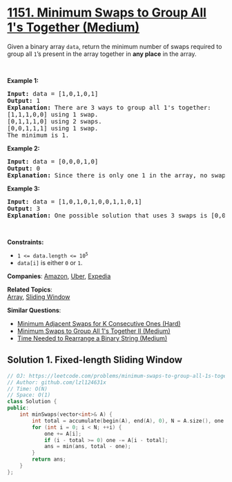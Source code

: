 # [1151. Minimum Swaps to Group All 1's Together (Medium)](https://leetcode.com/problems/minimum-swaps-to-group-all-1s-together)

<p>Given a&nbsp;binary array <code>data</code>, return&nbsp;the minimum number of swaps required to group all <code>1</code>’s present in the array together in <strong>any place</strong> in the array.</p>
<p>&nbsp;</p>
<p><strong class="example">Example 1:</strong></p>
<pre><strong>Input:</strong> data = [1,0,1,0,1]
<strong>Output:</strong> 1
<strong>Explanation:</strong> There are 3 ways to group all 1's together:
[1,1,1,0,0] using 1 swap.
[0,1,1,1,0] using 2 swaps.
[0,0,1,1,1] using 1 swap.
The minimum is 1.
</pre>
<p><strong class="example">Example 2:</strong></p>
<pre><strong>Input:</strong> data = [0,0,0,1,0]
<strong>Output:</strong> 0
<strong>Explanation:</strong> Since there is only one 1 in the array, no swaps are needed.
</pre>
<p><strong class="example">Example 3:</strong></p>
<pre><strong>Input:</strong> data = [1,0,1,0,1,0,0,1,1,0,1]
<strong>Output:</strong> 3
<strong>Explanation:</strong> One possible solution that uses 3 swaps is [0,0,0,0,0,1,1,1,1,1,1].
</pre>
<p>&nbsp;</p>
<p><strong>Constraints:</strong></p>
<ul>
	<li><code>1 &lt;= data.length &lt;= 10<sup>5</sup></code></li>
	<li><code>data[i]</code> is either <code>0</code> or <code>1</code>.</li>
</ul>

**Companies**:
[Amazon](https://leetcode.com/company/amazon), [Uber](https://leetcode.com/company/uber), [Expedia](https://leetcode.com/company/expedia)

**Related Topics**:  
[Array](https://leetcode.com/tag/array/), [Sliding Window](https://leetcode.com/tag/sliding-window/)

**Similar Questions**:
* [Minimum Adjacent Swaps for K Consecutive Ones (Hard)](https://leetcode.com/problems/minimum-adjacent-swaps-for-k-consecutive-ones/)
* [Minimum Swaps to Group All 1's Together II (Medium)](https://leetcode.com/problems/minimum-swaps-to-group-all-1s-together-ii/)
* [Time Needed to Rearrange a Binary String (Medium)](https://leetcode.com/problems/time-needed-to-rearrange-a-binary-string/)

## Solution 1. Fixed-length Sliding Window

```cpp
// OJ: https://leetcode.com/problems/minimum-swaps-to-group-all-1s-together
// Author: github.com/lzl124631x
// Time: O(N)
// Space: O(1)
class Solution {
public:
    int minSwaps(vector<int>& A) {
        int total = accumulate(begin(A), end(A), 0), N = A.size(), one = 0, ans = N;
        for (int i = 0; i < N; ++i) {
            one += A[i];
            if (i - total >= 0) one -= A[i - total];
            ans = min(ans, total - one);
        }
        return ans;
    }
};
```